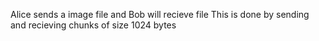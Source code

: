 Alice sends a image file and Bob will recieve file This is done by sending and recieving chunks of size 1024 bytes 
